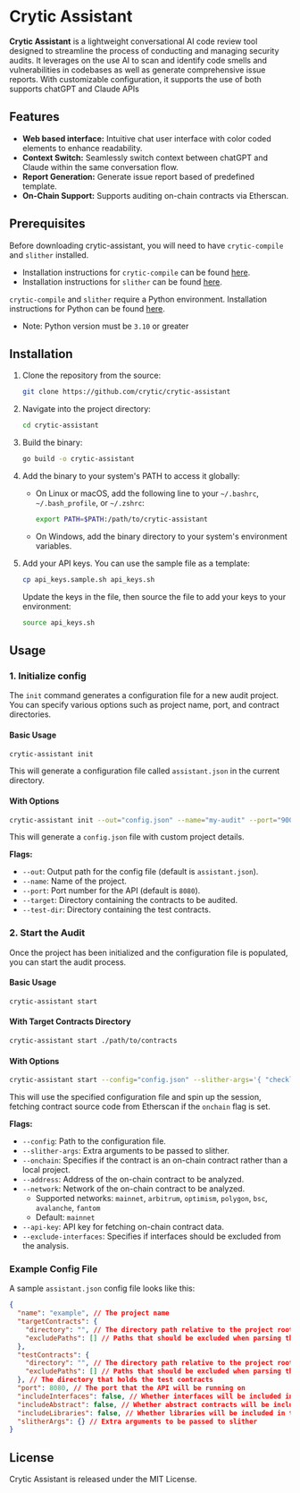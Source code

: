 # Crytic Assistant

**Crytic Assistant** is a lightweight conversational AI code review tool designed to streamline the process of conducting and managing security audits. It leverages on the use AI to scan and identify code smells and vulnerabilities in codebases as well as generate comprehensive issue reports. With customizable configuration, it supports the use of both supports chatGPT and Claude APIs

## Features

- **Web based interface:** Intuitive chat user interface with color coded elements to enhance readability.
- **Context Switch:** Seamlessly switch context between chatGPT and Claude within the same conversation flow.
- **Report Generation:** Generate issue report based of predefined template.
- **On-Chain Support:** Supports auditing on-chain contracts via Etherscan.

## Prerequisites

Before downloading crytic-assistant, you will need to have `crytic-compile` and `slither` installed.

- Installation instructions for `crytic-compile` can be found [here](https://github.com/crytic/crytic-compile).
- Installation instructions for `slither` can be found [here](https://github.com/crytic/slither).

`crytic-compile` and `slither` require a Python environment. Installation instructions for Python can be found [here](https://www.python.org/downloads/).

- Note: Python version must be `3.10` or greater

## Installation

1. Clone the repository from the source:

   ```bash
   git clone https://github.com/crytic/crytic-assistant
   ```

2. Navigate into the project directory:

   ```bash
   cd crytic-assistant
   ```

3. Build the binary:

   ```bash
   go build -o crytic-assistant
   ```

4. Add the binary to your system's PATH to access it globally:

   - On Linux or macOS, add the following line to your `~/.bashrc`, `~/.bash_profile`, or `~/.zshrc`:
     ```bash
     export PATH=$PATH:/path/to/crytic-assistant
     ```
   - On Windows, add the binary directory to your system's environment variables.

5. Add your API keys. You can use the sample file as a template:

   ```bash
   cp api_keys.sample.sh api_keys.sh
   ```

   Update the keys in the file, then source the file to add your keys to your environment:

   ```bash
   source api_keys.sh
   ```

## Usage

### 1. Initialize config

The `init` command generates a configuration file for a new audit project. You can specify various options such as project name, port, and contract directories.

#### Basic Usage

```bash
crytic-assistant init
```

This will generate a configuration file called `assistant.json` in the current directory.

#### With Options

```bash
crytic-assistant init --out="config.json" --name="my-audit" --port="9000" --target-contracts-dir="./contracts" --test-contracts-dir="./tests"
```

This will generate a `config.json` file with custom project details.

**Flags:**

- `--out`: Output path for the config file (default is `assistant.json`).
- `--name`: Name of the project.
- `--port`: Port number for the API (default is `8080`).
- `--target`: Directory containing the contracts to be audited.
- `--test-dir`: Directory containing the test contracts.

### 2. Start the Audit

Once the project has been initialized and the configuration file is populated, you can start the audit process.

#### Basic Usage

```bash
crytic-assistant start
```

#### With Target Contracts Directory

```bash
crytic-assistant start ./path/to/contracts
```

#### With Options

```bash
crytic-assistant start --config="config.json" --slither-args='{ "checklist": true }' --onchain --exclude-interfaces --address="0xABC123" --api-key="$ETHERSCAN_API_KEY"
```

This will use the specified configuration file and spin up the session, fetching contract source code from Etherscan if the `onchain` flag is set.

**Flags:**

- `--config`: Path to the configuration file.
- `--slither-args`: Extra arguments to be passed to slither.
- `--onchain`: Specifies if the contract is an on-chain contract rather than a local project.
- `--address`: Address of the on-chain contract to be analyzed.
- `--network`: Network of the on-chain contract to be analyzed.
  - Supported networks: `mainnet`, `arbitrum`, `optimism`, `polygon`, `bsc`, `avalanche`, `fantom`
  - Default: `mainnet`
- `--api-key`: API key for fetching on-chain contract data.
- `--exclude-interfaces`: Specifies if interfaces should be excluded from the analysis.

### Example Config File

A sample `assistant.json` config file looks like this:

```json
{
  "name": "example", // The project name
  "targetContracts": {
    "directory": "", // The directory path relative to the project root
    "excludePaths": [] // Paths that should be excluded when parsing the directory
  },
  "testContracts": {
    "directory": "", // The directory path relative to the project root
    "excludePaths": [] // Paths that should be excluded when parsing the directory
  }, // The directory that holds the test contracts
  "port": 8080, // The port that the API will be running on
  "includeInterfaces": false, // Whether interfaces will be included in the slither output
  "includeAbstract": false, // Whether abstract contracts will be included in the slither output
  "includeLibraries": false, // Whether libraries will be included in the slither output,
  "slitherArgs": {} // Extra arguments to be passed to slither
}
```

## License

Crytic Assistant is released under the MIT License.
